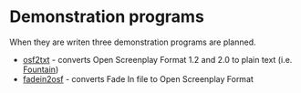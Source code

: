
# Demonstration programs

When they are writen three demonstration programs are planned.

+ [osf2txt](osf2txt.html) - converts Open Screenplay Format 1.2 and 2.0 to plain text (i.e. [Fountain](https://fountain.io))
+ [fadein2osf](fadein2osf.html) - converts Fade In file to Open Screenplay Format

